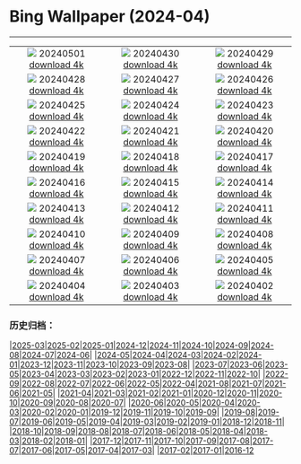 # Bing Wallpaper (2024-04)
**************
| | | |
| :----: | :----: | :----: |
| ![](https://www.bing.com/th?id=OHR.HawaiianLei_FR-FR1676452706_1920x1080.jpg) 20240501 [download 4k](https://www.bing.com/th?id=OHR.HawaiianLei_FR-FR1676452706_UHD.jpg) | ![](https://www.bing.com/th?id=OHR.CheetahRain_FR-FR0543352581_1920x1080.jpg) 20240430 [download 4k](https://www.bing.com/th?id=OHR.CheetahRain_FR-FR0543352581_UHD.jpg) | ![](https://www.bing.com/th?id=OHR.TulouFujian_FR-FR9745511197_1920x1080.jpg) 20240429 [download 4k](https://www.bing.com/th?id=OHR.TulouFujian_FR-FR9745511197_UHD.jpg) |
| ![](https://www.bing.com/th?id=OHR.GuadalupeTexas_FR-FR9507308056_1920x1080.jpg) 20240428 [download 4k](https://www.bing.com/th?id=OHR.GuadalupeTexas_FR-FR9507308056_UHD.jpg) | ![](https://www.bing.com/th?id=OHR.Canigou_FR-FR9013566099_1920x1080.jpg) 20240427 [download 4k](https://www.bing.com/th?id=OHR.Canigou_FR-FR9013566099_UHD.jpg) | ![](https://www.bing.com/th?id=OHR.KalalochTree_FR-FR8329014212_1920x1080.jpg) 20240426 [download 4k](https://www.bing.com/th?id=OHR.KalalochTree_FR-FR8329014212_UHD.jpg) |
| ![](https://www.bing.com/th?id=OHR.PenguinDirections_FR-FR7724304898_1920x1080.jpg) 20240425 [download 4k](https://www.bing.com/th?id=OHR.PenguinDirections_FR-FR7724304898_UHD.jpg) | ![](https://www.bing.com/th?id=OHR.TrilliumOntario_FR-FR7322477820_1920x1080.jpg) 20240424 [download 4k](https://www.bing.com/th?id=OHR.TrilliumOntario_FR-FR7322477820_UHD.jpg) | ![](https://www.bing.com/th?id=OHR.TrinityDublin_FR-FR6932470359_1920x1080.jpg) 20240423 [download 4k](https://www.bing.com/th?id=OHR.TrinityDublin_FR-FR6932470359_UHD.jpg) |
| ![](https://www.bing.com/th?id=OHR.EarthDayTurtle_FR-FR6121121892_1920x1080.jpg) 20240422 [download 4k](https://www.bing.com/th?id=OHR.EarthDayTurtle_FR-FR6121121892_UHD.jpg) | ![](https://www.bing.com/th?id=OHR.ChauseyIslands_FR-FR2335923449_1920x1080.jpg) 20240421 [download 4k](https://www.bing.com/th?id=OHR.ChauseyIslands_FR-FR2335923449_UHD.jpg) | ![](https://www.bing.com/th?id=OHR.YellowstoneGeyser_FR-FR1968699876_1920x1080.jpg) 20240420 [download 4k](https://www.bing.com/th?id=OHR.YellowstoneGeyser_FR-FR1968699876_UHD.jpg) |
| ![](https://www.bing.com/th?id=OHR.OrkneyStones_FR-FR1638921700_1920x1080.jpg) 20240419 [download 4k](https://www.bing.com/th?id=OHR.OrkneyStones_FR-FR1638921700_UHD.jpg) | ![](https://www.bing.com/th?id=OHR.MonumentsDay_FR-FR8787138664_1920x1080.jpg) 20240418 [download 4k](https://www.bing.com/th?id=OHR.MonumentsDay_FR-FR8787138664_UHD.jpg) | ![](https://www.bing.com/th?id=OHR.SpringCub_FR-FR8522482768_1920x1080.jpg) 20240417 [download 4k](https://www.bing.com/th?id=OHR.SpringCub_FR-FR8522482768_UHD.jpg) |
| ![](https://www.bing.com/th?id=OHR.UnionSquareNYC_FR-FR8135739524_1920x1080.jpg) 20240416 [download 4k](https://www.bing.com/th?id=OHR.UnionSquareNYC_FR-FR8135739524_UHD.jpg) | ![](https://www.bing.com/th?id=OHR.RedBallBelgium_FR-FR7736092564_1920x1080.jpg) 20240415 [download 4k](https://www.bing.com/th?id=OHR.RedBallBelgium_FR-FR7736092564_UHD.jpg) | ![](https://www.bing.com/th?id=OHR.BowlingBallCali_FR-FR7572590133_1920x1080.jpg) 20240414 [download 4k](https://www.bing.com/th?id=OHR.BowlingBallCali_FR-FR7572590133_UHD.jpg) |
| ![](https://www.bing.com/th?id=OHR.LyonGastronomy_FR-FR6987706290_1920x1080.jpg) 20240413 [download 4k](https://www.bing.com/th?id=OHR.LyonGastronomy_FR-FR6987706290_UHD.jpg) | ![](https://www.bing.com/th?id=OHR.SunsetArchesNP_FR-FR6671864096_1920x1080.jpg) 20240412 [download 4k](https://www.bing.com/th?id=OHR.SunsetArchesNP_FR-FR6671864096_UHD.jpg) | ![](https://www.bing.com/th?id=OHR.DragonWaterfall_FR-FR6498141179_1920x1080.jpg) 20240411 [download 4k](https://www.bing.com/th?id=OHR.DragonWaterfall_FR-FR6498141179_UHD.jpg) |
| ![](https://www.bing.com/th?id=OHR.OwlSiblings_FR-FR6049514538_1920x1080.jpg) 20240410 [download 4k](https://www.bing.com/th?id=OHR.OwlSiblings_FR-FR6049514538_UHD.jpg) | ![](https://www.bing.com/th?id=OHR.SkagitValleyTulips_FR-FR5605427883_1920x1080.jpg) 20240409 [download 4k](https://www.bing.com/th?id=OHR.SkagitValleyTulips_FR-FR5605427883_UHD.jpg) | ![](https://www.bing.com/th?id=OHR.HedgehogMeadow_FR-FR5225927490_1920x1080.jpg) 20240408 [download 4k](https://www.bing.com/th?id=OHR.HedgehogMeadow_FR-FR5225927490_UHD.jpg) |
| ![](https://www.bing.com/th?id=OHR.BeaverDenali_FR-FR4899490419_1920x1080.jpg) 20240407 [download 4k](https://www.bing.com/th?id=OHR.BeaverDenali_FR-FR4899490419_UHD.jpg) | ![](https://www.bing.com/th?id=OHR.JapanHimeji_FR-FR4643255326_1920x1080.jpg) 20240406 [download 4k](https://www.bing.com/th?id=OHR.JapanHimeji_FR-FR4643255326_UHD.jpg) | ![](https://www.bing.com/th?id=OHR.BahamasSpace_FR-FR2737935866_1920x1080.jpg) 20240405 [download 4k](https://www.bing.com/th?id=OHR.BahamasSpace_FR-FR2737935866_UHD.jpg) |
| ![](https://www.bing.com/th?id=OHR.AntelopeBotswana_FR-FR1380338577_1920x1080.jpg) 20240404 [download 4k](https://www.bing.com/th?id=OHR.AntelopeBotswana_FR-FR1380338577_UHD.jpg) | ![](https://www.bing.com/th?id=OHR.ChambordCastle_FR-FR1183220484_1920x1080.jpg) 20240403 [download 4k](https://www.bing.com/th?id=OHR.ChambordCastle_FR-FR1183220484_UHD.jpg) | ![](https://www.bing.com/th?id=OHR.JutlandSpring_FR-FR9511410007_1920x1080.jpg) 20240402 [download 4k](https://www.bing.com/th?id=OHR.JutlandSpring_FR-FR9511410007_UHD.jpg) |

### 历史归档：

|[2025-03](bing/2025-03/2025-03.md)|[2025-02](bing/2025-02/2025-02.md)|[2025-01](bing/2025-01/2025-01.md)|[2024-12](bing/2024-12/2024-12.md)|[2024-11](bing/2024-11/2024-11.md)|[2024-10](bing/2024-10/2024-10.md)|[2024-09](bing/2024-09/2024-09.md)|[2024-08](bing/2024-08/2024-08.md)|[2024-07](bing/2024-07/2024-07.md)|[2024-06](bing/2024-06/2024-06.md)|
|[2024-05](bing/2024-05/2024-05.md)|[2024-04](bing/2024-04/2024-04.md)|[2024-03](bing/2024-03/2024-03.md)|[2024-02](bing/2024-02/2024-02.md)|[2024-01](bing/2024-01/2024-01.md)|[2023-12](bing/2023-12/2023-12.md)|[2023-11](bing/2023-11/2023-11.md)|[2023-10](bing/2023-10/2023-10.md)|[2023-09](bing/2023-09/2023-09.md)|[2023-08](bing/2023-08/2023-08.md)|
|[2023-07](bing/2023-07/2023-07.md)|[2023-06](bing/2023-06/2023-06.md)|[2023-05](bing/2023-05/2023-05.md)|[2023-04](bing/2023-04/2023-04.md)|[2023-03](bing/2023-03/2023-03.md)|[2023-02](bing/2023-02/2023-02.md)|[2023-01](bing/2023-01/2023-01.md)|[2022-12](bing/2022-12/2022-12.md)|[2022-11](bing/2022-11/2022-11.md)|[2022-10](bing/2022-10/2022-10.md)|
|[2022-09](bing/2022-09/2022-09.md)|[2022-08](bing/2022-08/2022-08.md)|[2022-07](bing/2022-07/2022-07.md)|[2022-06](bing/2022-06/2022-06.md)|[2022-05](bing/2022-05/2022-05.md)|[2022-04](bing/2022-04/2022-04.md)|[2021-08](bing/2021-08/2021-08.md)|[2021-07](bing/2021-07/2021-07.md)|[2021-06](bing/2021-06/2021-06.md)|[2021-05](bing/2021-05/2021-05.md)|
|[2021-04](bing/2021-04/2021-04.md)|[2021-03](bing/2021-03/2021-03.md)|[2021-02](bing/2021-02/2021-02.md)|[2021-01](bing/2021-01/2021-01.md)|[2020-12](bing/2020-12/2020-12.md)|[2020-11](bing/2020-11/2020-11.md)|[2020-10](bing/2020-10/2020-10.md)|[2020-09](bing/2020-09/2020-09.md)|[2020-08](bing/2020-08/2020-08.md)|[2020-07](bing/2020-07/2020-07.md)|
|[2020-06](bing/2020-06/2020-06.md)|[2020-05](bing/2020-05/2020-05.md)|[2020-04](bing/2020-04/2020-04.md)|[2020-03](bing/2020-03/2020-03.md)|[2020-02](bing/2020-02/2020-02.md)|[2020-01](bing/2020-01/2020-01.md)|[2019-12](bing/2019-12/2019-12.md)|[2019-11](bing/2019-11/2019-11.md)|[2019-10](bing/2019-10/2019-10.md)|[2019-09](bing/2019-09/2019-09.md)|
|[2019-08](bing/2019-08/2019-08.md)|[2019-07](bing/2019-07/2019-07.md)|[2019-06](bing/2019-06/2019-06.md)|[2019-05](bing/2019-05/2019-05.md)|[2019-04](bing/2019-04/2019-04.md)|[2019-03](bing/2019-03/2019-03.md)|[2019-02](bing/2019-02/2019-02.md)|[2019-01](bing/2019-01/2019-01.md)|[2018-12](bing/2018-12/2018-12.md)|[2018-11](bing/2018-11/2018-11.md)|
|[2018-10](bing/2018-10/2018-10.md)|[2018-09](bing/2018-09/2018-09.md)|[2018-08](bing/2018-08/2018-08.md)|[2018-07](bing/2018-07/2018-07.md)|[2018-06](bing/2018-06/2018-06.md)|[2018-05](bing/2018-05/2018-05.md)|[2018-04](bing/2018-04/2018-04.md)|[2018-03](bing/2018-03/2018-03.md)|[2018-02](bing/2018-02/2018-02.md)|[2018-01](bing/2018-01/2018-01.md)|
|[2017-12](bing/2017-12/2017-12.md)|[2017-11](bing/2017-11/2017-11.md)|[2017-10](bing/2017-10/2017-10.md)|[2017-09](bing/2017-09/2017-09.md)|[2017-08](bing/2017-08/2017-08.md)|[2017-07](bing/2017-07/2017-07.md)|[2017-06](bing/2017-06/2017-06.md)|[2017-05](bing/2017-05/2017-05.md)|[2017-04](bing/2017-04/2017-04.md)|[2017-03](bing/2017-03/2017-03.md)|
|[2017-02](bing/2017-02/2017-02.md)|[2017-01](bing/2017-01/2017-01.md)|[2016-12](bing/2016-12/2016-12.md)
